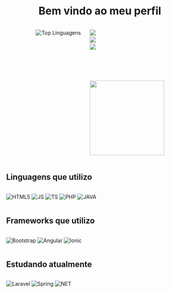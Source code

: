 <h1 style="text-align: center">Bem vindo ao meu perfil</h1> 



<div style="display: table; content: ''; clear: both; margin: auto">
<div style="float: left">

![Top Linguagens](https://github-readme-stats.vercel.app/api/top-langs/?username=Marcu0&layout=pie&theme=dracula)
</div>
<div style="float: left">
<ul style="list-style-type: none">
<li>
<a href="mailto:marcusviniciushgr@gmail.com?suject=Contratar serviços"><img src="https://img.shields.io/badge/Gmail-D14836?style=for-the-badge&logo=gmail&logoColor=white"></a>
</li>
<li>
<a href="#"><img src="https://img.shields.io/badge/LinkedIn-0077B5?style=for-the-badge&logo=linkedin&logoColor=white"></a>
</li>
<li>
<a href="mailto:marcusviniciushgr@outlook.com?suject=Contratar serviços"><img src="https://img.shields.io/badge/Microsoft_Outlook-0078D4?style=for-the-badge&logo=microsoft-outlook&logoColor=white"></a>
</li>
<li>ㅤ</li>

<li>ㅤ</li>
<li>ㅤ</li>
<li>ㅤ</li>
<li>
<img src="https://media.tenor.com/x-O_vbIi5KQAAAAC/computer-eyes-blink.gif" style="width: 200; align: center">

</li>
</ul>
</div>

</div>

## Linguagens que utilizo
<div style="display: inline-block; margin: auto">

![HTML5](https://img.shields.io/badge/HTML5-E34F26?style=for-the-badge&logo=html5&logoColor=white)
![JS](https://img.shields.io/badge/JavaScript-F7DF1E.svg?style=for-the-badge&logo=JavaScript&logoColor=black)
![TS](https://img.shields.io/badge/TypeScript-007ACC?style=for-the-badge&logo=typescript&logoColor=white)
![PHP](https://img.shields.io/badge/PHP-777BB4?style=for-the-badge&logo=php&logoColor=white)
![JAVA](https://img.shields.io/badge/Java-ED8B00?style=for-the-badge&logo=openjdk&logoColor=white)

</div>

## Frameworks que utilizo
<div style="display: inline-block">

![Bootstrap](https://img.shields.io/badge/Bootstrap-563D7C?style=for-the-badge&logo=bootstrap&logoColor=white)
![Angular](https://img.shields.io/badge/Angular-DD0031?style=for-the-badge&logo=angular&logoColor=white)
![Ionic](https://img.shields.io/badge/Ionic-3880FF?style=for-the-badge&logo=ionic&logoColor=white)
</div>

## Estudando atualmente
<div style="display: inline-block">

![Laravel](https://img.shields.io/badge/Laravel-FF2D20?style=for-the-badge&logo=laravel&logoColor=white)
![Spring](https://img.shields.io/badge/Spring-6DB33F?style=for-the-badge&logo=spring&logoColor=white)
![NET](https://img.shields.io/badge/.NET-5C2D91?style=for-the-badge&logo=.net&logoColor=white)
</div>

